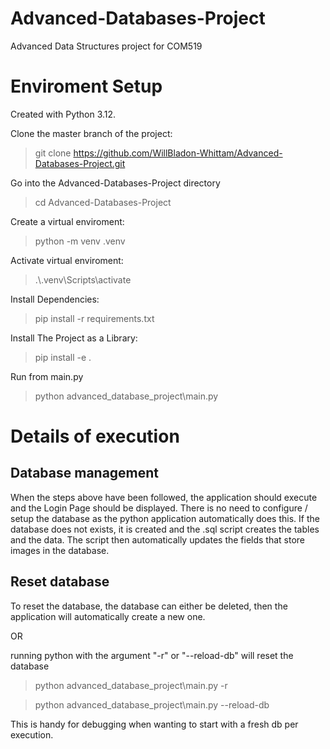 # Advanced-Databases-Project
Advanced Data Structures project for COM519

# Enviroment Setup

Created with Python 3.12.

Clone the master branch of the project:

 > git clone https://github.com/WillBladon-Whittam/Advanced-Databases-Project.git

Go into the Advanced-Databases-Project directory

> cd Advanced-Databases-Project

Create a virtual enviroment:

 > python -m venv .venv

Activate virtual enviroment:

 > .\\.venv\Scripts\activate

Install Dependencies:

 > pip install -r requirements.txt

 Install The Project as a Library:

 > pip install -e .

 Run from main.py

 > python advanced_database_project\main.py

 # Details of execution

 ## Database management
 
 When the steps above have been followed, the application should execute and the Login Page should be displayed.
 There is no need to configure / setup the database as the python application automatically does this.
 If the database does not exists, it is created and the .sql script creates the tables and the data. The script then automatically updates the fields that store images in the database.
 
 ## Reset database

 To reset the database, the database can either be deleted, then the application will automatically create a new one.

 OR

 running python with the argument "-r" or "--reload-db" will reset the database

 > python advanced_database_project\main.py -r

 > python advanced_database_project\main.py --reload-db

 This is handy for debugging when wanting to start with a fresh db per execution.